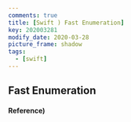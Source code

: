 ```yaml
---
comments: true
title: [Swift ) Fast Enumeration]
key: 202003281
modify_date: 2020-03-28
picture_frame: shadow
tags:
  - [swift]
---
```

 
## Fast Enumeration

#### Reference)
